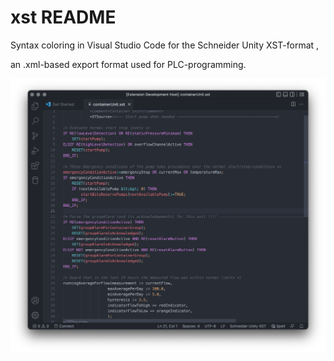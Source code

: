 # xst README

Syntax coloring in Visual Studio Code for the Schneider Unity XST-format ,

an .xml-based export format used for PLC-programming.

![xst Syntax Coloring](images/xstSyntaxColoring.png)
